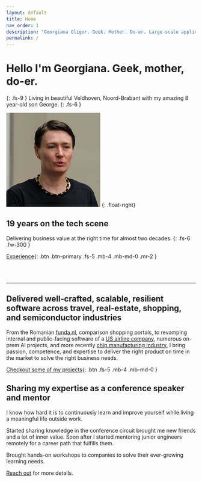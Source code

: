 ```yaml
---
layout: default
title: Home
nav_order: 1
description: "Georgiana Gligor. Geek. Mother. Do-er. Large-scale application architect with an eye for quality."
permalink: /
---
```


# Hello I'm Georgiana. Geek, mother, do-er.
{: .fs-9 }
Living in beautiful Veldhoven, Noord-Brabant with my amazing 8 year-old son George.
{: .fs-6 }

![georgiana-in-nashville](/assets/images/georgiana-in-nashville.jpg)
{: .float-right}


## 19 years on the tech scene
Delivering business value at the right time for almost two decades.
{: .fs-6 .fw-300 }

[Experience](/cv){: .btn .btn-primary .fs-5 .mb-4 .mb-md-0 .mr-2 }

<br /><br />
<hr />

## Delivered well-crafted, scalable, resilient software across travel, real-estate, shopping, and semiconductor industries

From the Romanian [funda.nl](www.funda.nl), comparison shopping portals, to revamping internal and public-facing software of a [US airline company](www.allegiant.com), numerous on-prem AI projects, and more recently [chip manufacturing industry](www.asml.com), I bring passion, competence, and expertise to deliver the right product on time in the market to solve the right business needs.

[Checkout some of my projects](/projects){: .btn .fs-5 .mb-4 .mb-md-0 }

## Sharing my expertise as a conference speaker and mentor

I know how hard it is to continuously learn and improve yourself while living a meaningful life outside work.

Started sharing knowledge in the conference circuit brought me new friends and a lot of inner value. Soon after I started mentoring junior engineers remotely for a career path that fulfills them.

Brought hands-on workshops to companies to solve their ever-growing learning needs.

[Reach out](/contact) for more details.

<!-- {% highlight python %}
x = [i for i in rand(5. 9)]
{% endhighlight %} -->
